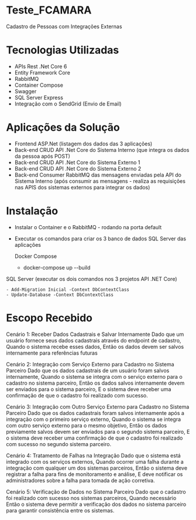 # Teste_FCAMARA
Cadastro de Pessoas com Integrações Externas

# Tecnologias Utilizadas
 - APIs Rest .Net Core 6
 - Entity Framework Core
 - RabbitMQ
 - Container Compose
 - Swagger
 - SQL Server Express
 - Integração com o SendGrid (Envio de Email)

# Aplicações da Solução
- Frontend ASP.Net (listagem dos dados das 3 aplicações)
- Back-end CRUD API .Net Core do Sistema Interno (que integra os dados da pessoa após POST)
- Back-end CRUD API .Net Core do Sistema Externo 1
- Back-end CRUD API .Net Core do Sistema Externo 2
- Back-end Consumer RabbitMQ das mensagens enviadas pela API do Sistema Interno (após consumir as mensagens - realiza as requisições nas APIS dos sistemas externos para integrar os dados)
  
 # Instalação
 - Instalar o Container e o RabbitMQ - rodando na porta default
 - Executar os comandos para criar os 3 banco de dados SQL Server das aplicações

   Docker Compose
   
    - docker-compose up --build

  SQL Server (executar os dois comandos nos 3 projetos API .NET Core)
  
    - Add-Migration Inicial -Context DbContextClass
    - Update-Database -Context DbContextClass


# Escopo Recebido
Cenário 1: Receber Dados Cadastrais e Salvar Internamente
Dado que um usuário fornece seus dados cadastrais através do endpoint de cadastro,
Quando o sistema recebe esses dados,
Então os dados devem ser salvos internamente para referências futuras


Cenário 2: Integração com Serviço Externo para Cadastro no Sistema Parceiro
Dado que os dados cadastrais de um usuário foram salvos internamente,
Quando o sistema se integra com o serviço externo para o cadastro no sistema parceiro,
Então os dados salvos internamente devem ser enviados para o sistema parceiro,
E o sistema deve receber uma confirmação de que o cadastro foi realizado com sucesso.


Cenário 3: Integração com Outro Serviço Externo para Cadastro no Sistema Parceiro
Dado que os dados cadastrais foram salvos internamente após a integração com o primeiro serviço externo, Quando o sistema se integra com outro serviço externo para o mesmo objetivo,
Então os dados previamente salvos devem ser enviados para o segundo sistema parceiro,
E o sistema deve receber uma confirmação de que o cadastro foi realizado com sucesso no segundo sistema parceiro.


Cenário 4: Tratamento de Falhas na Integração
Dado que o sistema está integrado com os serviços externos,
Quando ocorrer uma falha durante a integração com qualquer um dos sistemas parceiros,
Então o sistema deve registrar a falha para fins de monitoramento e análise,
E deve notificar os administradores sobre a falha para tomada de ação corretiva.


Cenário 5: Verificação de Dados no Sistema Parceiro
Dado que o cadastro foi realizado com sucesso nos sistemas parceiros,
Quando necessário
Então o sistema deve permitir a verificação dos dados no sistema parceiro para garantir consistência entre os sistemas.
